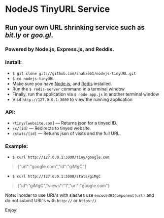 # NodeJS TinyURL Service
## Run your own URL shrinking service such as *bit.ly* or *goo.gl*.
###  Powered by Node.js, Express.js, and Reddis.

### Install:
-   `$ git clone git://github.com/shahzeb1/nodejs-tinyURL.git`
-   `$ cd nodejs-tinyURL`
-   Make sure you have [Node.js](http://nodejs.org/), and [Redis](http://redis.io/download) installed.
-   Run the `$ redis-server` command in a terminal window
-   Finally, run the application via `$ node app.js` in another terminal window
-   Visit `http://127.0.0.1:3000` to view the running application

### API:
-   `/tiny/[website.com]` — Returns json for a tinyed ID.
-   `/x/[id]` — Redirects to tinyed website.
-   `/stats/[id]` — Returns json of visits and the full URL.

### Example:
-   `$ curl http://127.0.0.1:3000/tiny/google.com`

> {"url":"google.com","id":"giMgC"}

-   `$ curl http://127.0.0.1:3000/stats/giMgC`

> {"id":"giMgC","views":"1","url":"google.com"}

Note: Inorder to use URL's with slashes use `encodeURIComponent(url)` and do not submit URL's with `http://` or `https://`

Enjoy!
